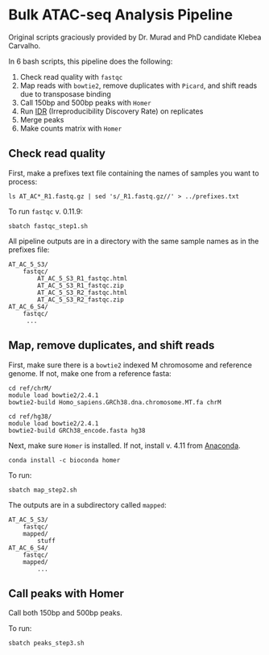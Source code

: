 # Bulk ATAC-seq Analysis Pipeline
Original scripts graciously provided by Dr. Murad and PhD candidate Klebea Carvalho.

In 6 bash scripts, this pipeline does the following:
1) Check read quality with `fastqc`
2) Map reads with `bowtie2`, remove duplicates with `Picard`, and shift reads due to transposase binding
3) Call 150bp and 500bp peaks with `Homer`
4) Run [IDR](https://github.com/karmel/homer-idr) (Irreproducibility Discovery Rate) on replicates
5) Merge peaks
6) Make counts matrix with `Homer`


## Check read quality
First, make a prefixes text file containing the names of samples you want to process:
```
ls AT_AC*_R1.fastq.gz | sed 's/_R1.fastq.gz//' > ../prefixes.txt
```

To run `fastqc` v. 0.11.9:
```
sbatch fastqc_step1.sh
```

All pipeline outputs are in a directory with the same sample names as in the prefixes file:
```
AT_AC_5_S3/
    fastqc/
        AT_AC_5_S3_R1_fastqc.html
        AT_AC_5_S3_R1_fastqc.zip
        AT_AC_5_S3_R2_fastqc.html
        AT_AC_5_S3_R2_fastqc.zip
AT_AC_6_S4/
    fastqc/
     ...     
```

## Map, remove duplicates, and shift reads
First, make sure there is a `bowtie2` indexed M chromosome and reference genome. If not, make one from a reference fasta:
```
cd ref/chrM/
module load bowtie2/2.4.1
bowtie2-build Homo_sapiens.GRCh38.dna.chromosome.MT.fa chrM
```

```
cd ref/hg38/
module load bowtie2/2.4.1
bowtie2-build GRCh38_encode.fasta hg38
```

Next, make sure `Homer` is installed. If not, install v. 4.11 from [Anaconda](https://anaconda.org/bioconda/homer). 
```
conda install -c bioconda homer
```

To run:
```
sbatch map_step2.sh
```

The outputs are in a subdirectory called `mapped`:
```
AT_AC_5_S3/
    fastqc/
    mapped/
        stuff
AT_AC_6_S4/
    fastqc/
    mapped/
        ...
```

## Call peaks with Homer
Call both 150bp and 500bp peaks.

To run:
```
sbatch peaks_step3.sh
```
